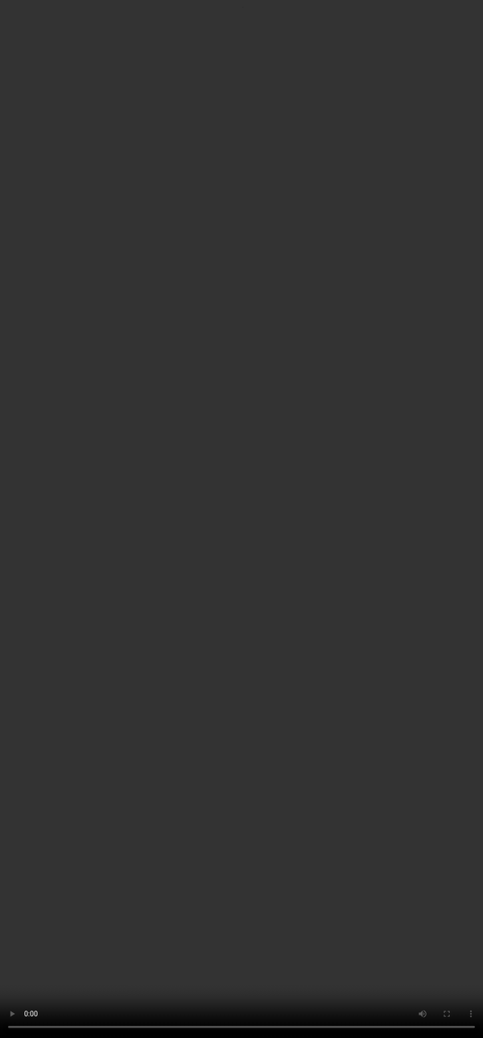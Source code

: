 # <span style="color:#364BC9">Introduction to RLHF</span>

<video src="${PRIVATE_PREFERENCE_RANKING_VIDEO_2}" frameborder="0" allowfullscreen style="position: absolute; top: 0; left: 0; width: 100%; height: 100%; border: none; object-fit: cover;" controls="" controlslist="nodownload nofullscreen" style="width: 100%" />

## <span style="color:#364BC9">What is RLHF?</span>

<div style="border: 4px solid #d0f3f7; border-radius: 10px; padding: 20px; background-color: #d0f3f7;">Reinforcement Learning with Human Feedback (RLHF) is a method used in training Large Language Models. RLHF incorporates direct human feedback into an LLM’s learning process to guide the model’s behaviour, ensuring alignment with human preferences and ethical standards</div>

## <span style="color:#364BC9">How Does RLHF Help LLMs? </span>

<div style="border: 4px solid #d0f3f7; border-radius: 10px; padding: 20px; background-color: #d0f3f7;">RLHF improves LLMs by aligning their outputs with human values, expectations and real world applicability. It reduces harmful, biased, and irrelevant responses while enhancing usefulness and readability making LLMs more productive and trustworthy.</div>

<img height="400" width="900" src="${PRIVATE_PREFERENCE_RANKING_IMAGE_2}" />